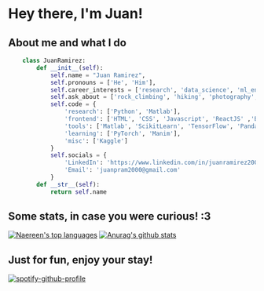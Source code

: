 # Hey there, I'm Juan!
## About me and what I do
```python
	class JuanRamirez:
    	def __init__(self): 
        	self.name = "Juan Ramirez",
    		self.pronouns = ['He', 'Him'],
        	self.career_interests = ['research', 'data_science', 'ml_engineer', 'teaching', 'mentoring', 'frontend_engineer'],
        	self.ask_about = ['rock_climbing', 'hiking', 'photography', 'filmmaking', 'sudoku'],
            self.code = {
            	'research': ['Python', 'Matlab'],
                'frontend': ['HTML', 'CSS', 'Javascript', 'ReactJS' ,'Bootstrap', 'TailwindCSS'],
                'tools': ['Matlab', 'ScikitLearn', 'TensorFlow', 'Pandas', 'MatPlotLib', 'Seaborn', 'Jupyter notebook', 'GIT', 'Github'],
                'learning': ['PyTorch', 'Manim'],
                'misc': ['Kaggle']
            }
            self.socials = {
            	'LinkedIn': 'https://www.linkedin.com/in/juanramirez2000/',
                'Email': 'juanpram2000@gmail.com'
            }
       	def __str__(self):
        	return self.name
```
## Some stats, in case you were curious! :3
[![Naereen's top languages](https://github-readme-stats.vercel.app/api/top-langs/?username=JuanRamirez2000&theme=blue-green)](https://github.com/anuraghazra/github-readme-stats)
[![Anurag's github stats](https://github-readme-stats.vercel.app/api?username=JuanRamirez2000&theme=blue-green)](https://github.com/anuraghazra/github-readme-stats)

## Just for fun, enjoy your stay!

[![spotify-github-profile](https://spotify-github-profile.vercel.app/api/view?uid=12139070956&cover_image=true&theme=default)](https://github.com/kittinan/spotify-github-profile)